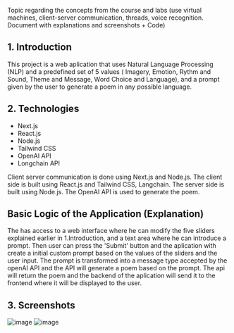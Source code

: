 Topic regarding the concepts from the course and labs (use virtual machines, client-server communication, threads, voice recognition. Document with explanations and screenshots + Code)

## 1. Introduction
This project is a web aplication that uses Natural Language Processing (NLP) and a predefined set of 5 values ( Imagery, Emotion, Rythm and Sound, Theme and Message, Word Choice and Language),
and a prompt given by the user to generate a poem in any possible language.

## 2. Technologies
- Next.js
- React.js
- Node.js
- Tailwind CSS
- OpenAI API
- Longchain API

Client server communication is done using Next.js and Node.js. The client side is built using React.js and Tailwind CSS, Langchain. The server side is built using Node.js. The OpenAI API is used to generate the poem.

## Basic Logic of the Application (Explanation)

The has access to a web interface where he can modify the five sliders explained earlier in 1.Introduction, and a text area where he can introduce a prompt.
Then user can press the 'Submit' button and the aplication with create a initial custom prompt based on the values of the sliders and the user input.
The prompt is transformed into a message type accepted by the openAI API and the API will generate a poem based on the prompt.
The api will return the poem and the backend of the aplication will send it to the frontend where it will be displayed to the user.

## 3. Screenshots
![image](https://i.imgur.com/EiZEOcv.png)
![image](https://i.imgur.com/aQc32EN.png)